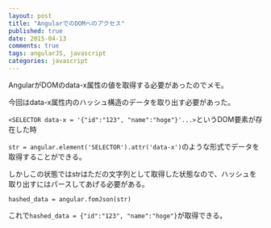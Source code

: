 ```yaml
---
layout: post
title: "AngularでのDOMへのアクセス"
published: true
date: 2015-04-13
comments: true
tags: angularJS, javascript
categories: javascript
---
```


AngularがDOMのdata-x属性の値を取得する必要があったのでメモ。  
  
今回はdata-x属性内のハッシュ構造のデータを取り出す必要があった。  
  
`<SELECTOR data-x = '{"id":"123", "name":"hoge"}'...>`というDOM要素が存在した時  
  
`str = angular.element('SELECTOR').attr('data-x')`のような形式でデータを取得することができる。  
  
しかしこの状態ではstrはただの文字列として取得した状態なので、ハッシュを取り出すにはパースしてあげる必要がある。  
  
`hashed_data = angular.fomJson(str)`  
  
これで`hashed_data = {"id":"123", "name":"hoge"}`が取得できる。


